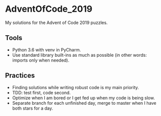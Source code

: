 # AdventOfCode_2019

My solutions for the Advent of Code 2019 puzzles.

## Tools

* Python 3.6 with venv in PyCharm.
* Use standard library built-ins as much as possible (in other words: imports only when needed).

## Practices

* Finding solutions while writing robust code is my main priority.
* TDD: test first, code second.
* Optimize when I am bored or I get fed up when my code is being slow.
* Separate branch for each unfinished day, merge to master when I have both stars for a day.
